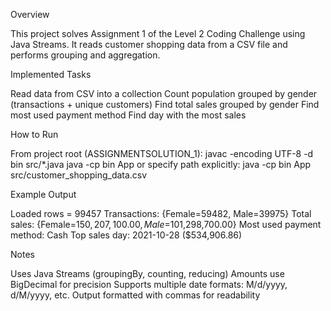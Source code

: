 Overview

This project solves Assignment 1 of the Level 2 Coding Challenge using Java Streams.
It reads customer shopping data from a CSV file and performs grouping and aggregation.

Implemented Tasks

Read data from CSV into a collection
Count population grouped by gender (transactions + unique customers)
Find total sales grouped by gender
Find most used payment method
Find day with the most sales

How to Run

From project root (ASSIGNMENTSOLUTION_1):
javac -encoding UTF-8 -d bin src/\*.java
java -cp bin App
or specify path explicitly:
java -cp bin App src/customer_shopping_data.csv

Example Output

Loaded rows = 99457
Transactions: {Female=59482, Male=39975}
Total sales: {Female=$150,207,100.00, Male=$101,298,700.00}
Most used payment method: Cash
Top sales day: 2021-10-28 ($534,906.86)

Notes

Uses Java Streams (groupingBy, counting, reducing)
Amounts use BigDecimal for precision
Supports multiple date formats: M/d/yyyy, d/M/yyyy, etc.
Output formatted with commas for readability
